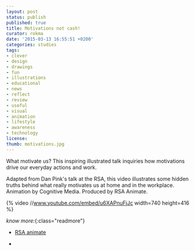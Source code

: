 ```yaml
---
layout: post
status: publish
published: true
title: Motivations not cash!
curator: rokma
date: '2015-03-13 16:55:51 +0200'
categories: studies
tags:
- clever
- design
- drawings
- fun
- illustrations
- educational
- news
- reflect
- review
- useful
- visual
- animation
- lifestyle
- awareness
- technology
license:
thumb: motivations.jpg
---
```


What motivate us? This inspiring illustrated talk inquiries how motivations drive our everyday actions and work.

Adapted from Dan Pink's talk at the RSA, this video illustrates some hidden truths behind what really motivates us at home and in the workplace. Animation by Cognitive Media. Produced by RSA Animate.

{% video //www.youtube.com/embed/u6XAPnuFjJc width=740 height=416 %}

_know more:_{:class="readmore"}

- <a target="_blank" href="https://www.thersa.org/discover/videos/rsa-animate/">RSA animate</a>

- &nbsp;
